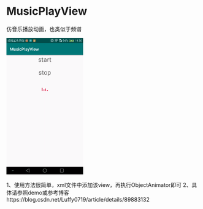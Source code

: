 # MusicPlayView
仿音乐播放动画，也类似于频谱

![Image text](https://raw.githubusercontent.com/Luffy0317/MusicPlayView/master/app/img/playview.gif)

1、使用方法很简单，xml文件中添加该view，再执行ObjectAnimator即可
2、具体请参照demo或参考博客https://blog.csdn.net/Luffy0719/article/details/89883132
